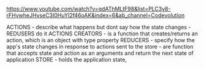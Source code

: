 https://www.youtube.com/watch?v=qdAThMLtF98&list=PLC3y8-rFHvwheJHvseC3I0HuYI2f46oAK&index=6&ab_channel=Codevolution

ACTIONS - describe what happens but dont say how the state changes - REDUSERS do it
ACTIONS CREATORS - is a function that creates/returns an action, which is an object with type property
REDUCERS - specify how the app's state changes in response to actions sent to the store
         - are function that accepts state and action as an arguments and return the next state of application
STORE - holds the application state, 